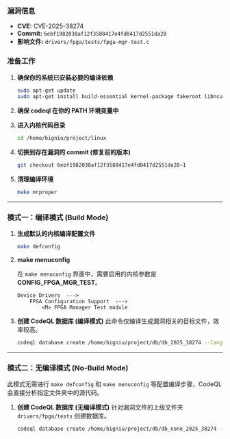 ### **漏洞信息**
*   **CVE:** CVE-2025-38274
*   **Commit:** `6ebf1982038af12f3588417e4fd0417d2551da28`
*   **影响文件:** `drivers/fpga/tests/fpga-mgr-test.c`

### **准备工作**

1.  **确保你的系统已安装必要的编译依赖**
    ```bash
    sudo apt-get update
    sudo apt-get install build-essential kernel-package fakeroot libncurses5-dev libssl-dev ccache flex bison libelf-dev clang llvm
    ```

2.  **确保 codeql 在你的 PATH 环境变量中**

3.  **进入内核代码目录**
    ```bash
    cd /home/bigniu/project/linux
    ```

4.  **切换到存在漏洞的 commit (修复前的版本)**
    ```bash
    git checkout 6ebf1982038af12f3588417e4fd0417d2551da28~1
    ```

5.  **清理编译环境**
    ```bash
    make mrproper
    ```

---

### **模式一：编译模式 (Build Mode)**

1.  **生成默认的内核编译配置文件**
    ```bash
    make defconfig
    ```

2.  **make menuconfig**

    在 `make menuconfig` 界面中，需要启用的内核参数是 **CONFIG\_FPGA\_MGR\_TEST**。
    ```text
    Device Drivers  --->
        FPGA Configuration Support  --->
            <M> FPGA Manager Test module
    ```

3.  **创建 CodeQL 数据库 (编译模式)**
    此命令仅编译生成漏洞相关的目标文件，效率较高。
    ```bash
    codeql database create /home/bigniu/project/db/db_2025_38274 --language=cpp --command="make LLVM=1 drivers/fpga/tests/fpga-mgr-test.o"
    ```

---

### **模式二：无编译模式 (No-Build Mode)**

此模式无需进行 `make defconfig` 和 `make menuconfig` 等配置编译步骤，CodeQL 会直接分析指定文件夹中的源代码。

1.  **创建 CodeQL 数据库 (无编译模式)**
    针对漏洞文件的上级文件夹 `drivers/fpga/tests` 创建数据库。
    ```bash
    codeql database create /home/bigniu/project/db/db_none_2025_38274 --language=cpp --source-root=/home/bigniu/project/linux/drivers/fpga/tests --build-mode=none
    ```
